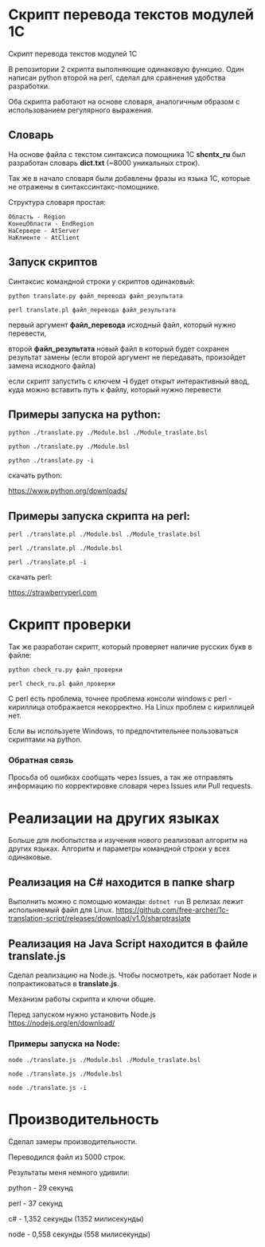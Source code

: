 # Скрипт перевода текстов модулей 1С
Скрипт перевода текстов модулей 1С

В репозитории 2 скрипта выполняющие одинаковую функцию. Один написан python второй на perl, сделал для сравнения удобства разработки.

Оба скрипта работают на основе словаря, аналогичным образом с использованием регулярного выражения.

## Словарь
На основе файла с текстом синтаксиса помощника 1С **shcntx_ru** был разработан словарь **dict.txt** (~8000 уникальных строк).

Так же в начало словаря были добавлены фразы из языка 1С, которые не отражены в синтакссинтакс-помощнике.

Структура словаря простая:
```
Область - Region
КонецОбласти - EndRegion
НаСервере - AtServer
НаКлиенте - AtClient
```

## Запуск скриптов
Синтаксис командной строки у скриптов одинаковый:

`python translate.py файл_перевода файл_результата`

`perl translate.pl файл_перевода файл_результата`

первый аргумент **файл_перевода** исходный файл, который нужно перевести,

второй **файл_результата** новый файл в который будет сохранен результат замены 
(если второй аргумент не передавать, произойдет замена исходного файла)

если скрипт запустить с ключем **-i** будет открыт интерактивный ввод, 
куда можно вставить путь к файлу, который нужно перевести

## Примеры запуска на python:
`python ./translate.py ./Module.bsl ./Module_traslate.bsl`

`python ./translate.py ./Module.bsl `

`python ./translate.py -i`


скачать python:

https://www.python.org/downloads/

## Примеры запуска скрипта на perl:
`perl ./translate.pl ./Module.bsl ./Module_traslate.bsl`

`perl ./translate.pl ./Module.bsl `

`perl ./translate.pl -i`


скачать perl:

https://strawberryperl.com

# Скрипт проверки
Так же разработан скрипт, который проверяет наличие русских букв в файле:

`python check_ru.py файл_проверки`

`perl check_ru.pl файл_проверки`

С perl есть проблема, точнее проблема консоли windows с perl - кириллица отображается некорректно. На Linux проблем с кириллицей нет.

Если вы используете Windows, то предпочтительнее пользоваться скриптами на python.



### Обратная связь
Просьба об ошибках сообщать через Issues, а так же отправлять информацию по корректировке словаря через Issues или Pull requests.

# Реализации на других языках
Больше для любопытства и изучения нового реализовал алгоритм на других языках.
Алгоритм и параметры командной строки у всех одинаковые.

## Реализация на C# находится в папке **sharp**
Выполнить можно с помощью команды: 
`dotnet run`
В релизах лежит испольняемый файл для Linux.
https://github.com/free-archer/1c-translation-script/releases/download/v1.0/sharptraslate

## Реализация на Java Script находится в файле translate.js
Сделал реализацию на Node.js. Чтобы посмотреть, как работает Node и попрактиковаться в **translate.js**.

Механизм работы скрипта и ключи общие.

Перед запуском нужно установить Node.js https://nodejs.org/en/download/

### Примеры запуска на Node:
`node ./translate.js ./Module.bsl ./Module_traslate.bsl`

`node ./translate.js ./Module.bsl `

`node ./translate.js -i`

# Производительность
Сделал замеры производительности. 

Переводился файл из 5000 строк.

Результаты меня немного удивили:


python - 29 секунд

perl - 37 секунд

c# - 1,352 секунды (1352 милисекунды)

node - 0,558 секунды (558 милисекунды)